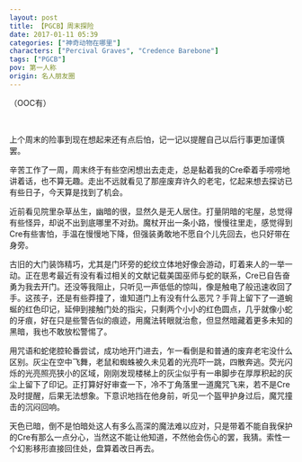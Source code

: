 ```yaml
---
layout: post
title: 【PGCB】周末探险
date: 2017-01-11 05:39
categories: ["神奇动物在哪里"]
characters: ["Percival Graves", "Credence Barebone"]
tags: ["PGCB"]
pov: 第一人称
origin: 名人朋友圈
---
```


（OOC有）

<br>

上个周末的险事到现在想起来还有点后怕，记一记以提醒自己以后行事更加谨慎罢。

辛苦工作了一周，周末终于有些空闲想出去走走，总是黏着我的Cre牵着手唠唠地讲着话，也不算无趣。走出不远就看见了那座废弃许久的老宅，忆起来想去探访已有些日子，今天算是找到了机会。

近前看见院里杂草丛生，幽暗的很，显然久是无人居住。打量阴暗的宅屋，总觉得有些怪异，却说不出到底哪里不对劲。魔杖开出一条小路，慢慢往里走，感觉得到Cre有些害怕，手温在慢慢地下降，但强装勇敢地不愿自个儿先回去，也只好带在身旁。

古旧的大门装饰精巧，尤其是门环旁的蛇纹立体地好像会游动，盯着来人的一举一动。正在思考最近有没有看过相关的文献记载美国巫师与蛇的联系，Cre已自告奋勇为我去开门。还没等我阻止，只听见一声低低的惊叫，像是触电了般迅速收回了手。这孩子，还是有些莽撞了，谁知道门上有没有什么恶咒？手背上留下了一道蜿蜒的红色印记，延伸到接触门处的指尖，只剩两个小小的红色圆点，几乎就像小蛇的牙痕，好在只是些警告似的痕迹，用魔法转眼就治愈，但显然暗藏着更多未知的黑暗，我也不敢放松警惕了。

用咒语和蛇佬腔轮番尝试，成功地开门进去，乍一看倒是和普通的废弃老宅没什么区别。灰尘在空中飞舞，老鼠和蜘蛛被久未见着的光亮吓一跳，四散奔逃。荧光闪烁的光亮照亮狭小的区域，刚刚发现楼梯上的灰尘似乎有一串脚步在厚厚积起的灰尘上留下了印记。正打算好好审查一下，冷不丁角落里一道魔咒飞来，若不是Cre及时提醒，后果无法想象。下意识地挡在他身前，听见一个盔甲护身过后，魔咒撞击的沉闷回响。

天色已暗，倒不是怕暗处这人有多么高深的魔法难以应对，只是带着不能自我保护的Cre有那么一点分心，当然这不能让他知道，不然他会伤心的罢，我猜。索性一个幻影移形直接回住处，盘算着改日再去。
